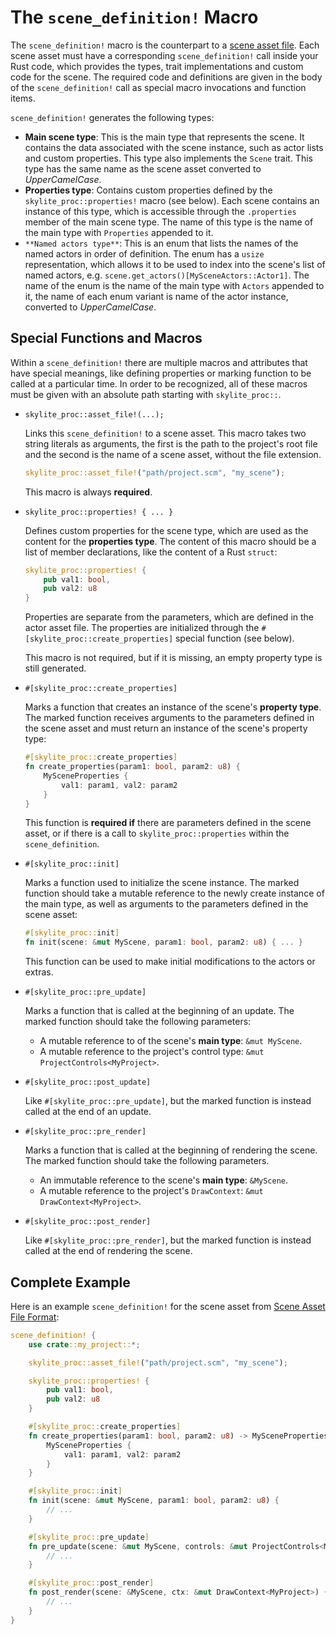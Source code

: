 # The `scene_definition!` Macro

The `scene_definition!` macro is the counterpart to a [scene asset file](scene_assets.md). Each scene asset must have a corresponding `scene_definition!` call inside your Rust code, which provides the types, trait implementations and custom code for the scene. The required code and definitions are given in the body of the `scene_definition!` call as special macro invocations and function items.

`scene_definition!` generates the following types:
- **Main scene type**: This is the main type that represents the scene. It contains the data associated with the scene instance, such as actor lists and custom properties. This type also implements the `Scene` trait. This type has the same name as the scene asset converted to *UpperCamelCase*.
- **Properties type**: Contains custom properties defined by the `skylite_proc::properties!` macro (see below). Each scene contains an instance of this type, which is accessible through the `.properties` member of the main scene type. The name of this type is the name of the main type with `Properties` appended to it.
- `**Named actors type**`: This is an enum that lists the names of the named actors in order of definition. The enum has a `usize` representation, which allows it to be used to index into the scene's list of named actors, e.g. `scene.get_actors()[MySceneActors::Actor1]`. The name of the enum is the name of the main type with `Actors` appended to it, the name of each enum variant is name of the actor instance, converted to *UpperCamelCase*.

## Special Functions and Macros

Within a `scene_definition!` there are multiple macros and attributes that have special meanings, like defining properties or marking function to be called at a particular time. In order to be recognized, all of these macros must be given with an absolute path starting with `skylite_proc::`.

- `skylite_proc::asset_file!(...);`

  Links this `scene_definition!` to a scene asset. This macro takes two string literals as arguments, the first is the path to the project's root file and the second is the name of a scene asset, without the file extension.

  ```rust
  skylite_proc::asset_file!("path/project.scm", "my_scene");
  ```

  This macro is always **required**.

- `skylite_proc::properties! { ... }`

  Defines custom properties for the scene type, which are used as the content for the **properties type**. The content of this macro should be a list of member declarations, like the content of a Rust `struct`:

  ```rust
  skylite_proc::properties! {
      pub val1: bool,
      pub val2: u8
  }
  ```

  Properties are separate from the parameters, which are defined in the actor asset file. The properties are initialized through the `#[skylite_proc::create_properties]` special function (see below).

  This macro is not required, but if it is missing, an empty property type is still generated.

- `#[skylite_proc::create_properties]`

  Marks a function that creates an instance of the scene's **property type**. The marked function receives arguments to the parameters defined in the scene asset and must return an instance of the scene's property type:

  ```rust
  #[skylite_proc::create_properties]
  fn create_properties(param1: bool, param2: u8) {
      MySceneProperties {
          val1: param1, val2: param2
      }
  }
  ```

  This function is **required if** there are parameters defined in the scene asset, or if there is a call to `skylite_proc::properties` within the `scene_definition`.

- `#[skylite_proc::init]`

  Marks a function used to initialize the scene instance. The marked function should take a mutable reference to the newly create instance of the main type, as well as arguments to the parameters defined in the scene asset:

  ```rust
  #[skylite_proc::init]
  fn init(scene: &mut MyScene, param1: bool, param2: u8) { ... }
  ```

  This function can be used to make initial modifications to the actors or extras.

- `#[skylite_proc::pre_update]`

  Marks a function that is called at the beginning of an update. The marked function should take the following parameters:
  - A mutable reference to of the scene's **main type**: `&mut MyScene`.
  - A mutable reference to the project's control type: `&mut ProjectControls<MyProject>`.

- `#[skylite_proc::post_update]`

  Like `#[skylite_proc::pre_update]`, but the marked function is instead called at the end of an update.

- `#[skylite_proc::pre_render]`

  Marks a function that is called at the beginning of rendering the scene. The marked function should take the following parameters.
  - An immutable reference to the scene's **main type**: `&MyScene`.
  - A mutable reference to the project's `DrawContext`: `&mut DrawContext<MyProject>`.

- `#[skylite_proc::post_render]`

  Like `#[skylite_proc::pre_render]`, but the marked function is instead called at the end of rendering the scene.

## Complete Example

Here is an example `scene_definition!` for the scene asset from [Scene Asset File Format](scene_assets.md):

```rust
scene_definition! {
    use crate::my_project::*;

    skylite_proc::asset_file!("path/project.scm", "my_scene");

    skylite_proc::properties! {
        pub val1: bool,
        pub val2: u8
    }

    #[skylite_proc::create_properties]
    fn create_properties(param1: bool, param2: u8) -> MySceneProperties {
        MySceneProperties {
            val1: param1, val2: param2
        }
    }

    #[skylite_proc::init]
    fn init(scene: &mut MyScene, param1: bool, param2: u8) {
        // ...
    }

    #[skylite_proc::pre_update]
    fn pre_update(scene: &mut MyScene, controls: &mut ProjectControls<MyProject>) {
        // ...
    }

    #[skylite_proc::post_render]
    fn post_render(scene: &MyScene, ctx: &mut DrawContext<MyProject>) {
        // ...
    }
}
```

